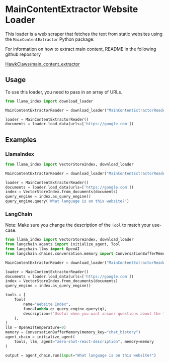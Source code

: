 # MainContentExtractor Website Loader

This loader is a web scraper that fetches the text from static websites using the `MainContentExtractor` Python package.

For information on how to extract main content, README in the following github repository

[HawkClaws/main_content_extractor](https://github.com/HawkClaws/main_content_extractor)

## Usage

To use this loader, you need to pass in an array of URLs.

```python
from llama_index import download_loader

MainContentExtractorReader = download_loader("MainContentExtractorReader")

loader = MainContentExtractorReader()
documents = loader.load_data(urls=['https://google.com'])
```

## Examples

### LlamaIndex

```python
from llama_index import VectorStoreIndex, download_loader

MainContentExtractorReader = download_loader("MainContentExtractorReader")

loader = MainContentExtractorReader()
documents = loader.load_data(urls=['https://google.com'])
index = VectorStoreIndex.from_documents(documents)
query_engine = index.as_query_engine()
query_engine.query('What language is on this website?')
```

### LangChain

Note: Make sure you change the description of the `Tool` to match your use-case.

```python
from llama_index import VectorStoreIndex, download_loader
from langchain.agents import initialize_agent, Tool
from langchain.llms import OpenAI
from langchain.chains.conversation.memory import ConversationBufferMemory

MainContentExtractorReader = download_loader("MainContentExtractorReader")

loader = MainContentExtractorReader()
documents = loader.load_data(urls=['https://google.com'])
index = VectorStoreIndex.from_documents(documents)
query_engine = index.as_query_engine()

tools = [
    Tool(
        name="Website Index",
        func=lambda q: query_engine.query(q),
        description=f"Useful when you want answer questions about the text on websites.",
    ),
]
llm = OpenAI(temperature=0)
memory = ConversationBufferMemory(memory_key="chat_history")
agent_chain = initialize_agent(
    tools, llm, agent="zero-shot-react-description", memory=memory
)

output = agent_chain.run(input="What language is on this website?")
```
